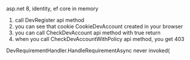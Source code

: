 asp.net 8, identity, ef core in memory

1) call DevRegister api method
2) you can see that cookie CookieDevAccount created in your browser
3) you can call CheckDevAccount api method with true return
4) when you call CheckDevAccountWithPolicy api method, you get 403

DevRequirementHandler.HandleRequirementAsync never invoked(
